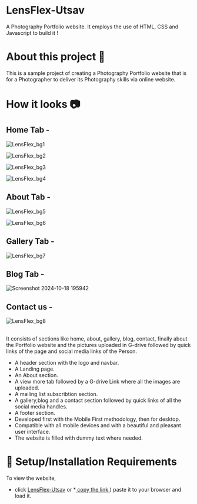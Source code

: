 
# LensFlex-Utsav

A Photography Portfolio website. It employs the use of HTML, CSS and Javascript to build it !


# About this project 🚀
This is a sample project of creating a Photography Portfolio website that is for a Photographer to deliver its Photography skills via online website.


# How it looks 📷

## Home Tab -
![LensFlex_bg1](https://github.com/user-attachments/assets/d661f0e3-6ee8-4b83-a076-31d6c0cc8612)

![LensFlex_bg2](https://github.com/user-attachments/assets/51d2c5ec-ec42-4a01-a74f-84f3d204846b)

![LensFlex_bg3](https://github.com/user-attachments/assets/b3499c9e-c731-48f0-ae7d-e80ad86d1b4c)

![LensFlex_bg4](https://github.com/user-attachments/assets/d76a90fb-74ac-4223-9c3e-ecda899e683c)

## About Tab -
![LensFlex_bg5](https://github.com/user-attachments/assets/6d38b1e7-636a-42a1-a973-0eb0e000c3c5)

![LensFlex_bg6](https://github.com/user-attachments/assets/4c3f75d4-3f95-40ad-9130-b8c4eca1074e)

## Gallery Tab -
![LensFlex_bg7](https://github.com/user-attachments/assets/973fcd72-1ad2-463a-b263-89acef68e4ee)

## Blog Tab -
![Screenshot 2024-10-18 195942](https://github.com/user-attachments/assets/ac780d8d-7a69-453b-8e1f-bc8c564a5081)

## Contact us -
![LensFlex_bg8](https://github.com/user-attachments/assets/9941e404-c867-481d-8d7b-8d1bb7181f1f)



<br>
It consists of sections like home, about, gallery, blog, contact, finally about the Portfolio website and the pictures uploaded in G-drive followed by quick links of the page and social media links of the Person.

* A header section with the logo and navbar.
* A Landing page.
* An About section.
* A view more tab followed by a G-drive Link where all the images are uploaded.
* A mailing list subscribtion section.
* A gallery,blog and a contact section followed by quick links of all the social media handles.
* A footer section.
* Developed first with the Mobile First methodology, then for desktop.
* Compatible with all mobile devices and with a beautiful and pleasant user interface.
* The website is filled with dummy text where needed.

# 🚀 Setup/Installation Requirements

To view the website, 
* click [LensFlex-Utsav](https://github.com/Utsav9163/LensFlex-Utsav.git)
or 
*[ copy the link ](https://github.com/Utsav9163/LensFlex-Utsav.git)) paste it to your browser and load it. 

